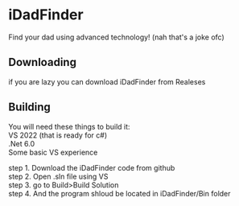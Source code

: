 # iDadFinder
Find your dad using advanced technology! (nah that's a joke ofc)

## Downloading
if you are lazy you can download iDadFinder from Realeses

## Building
You will need these things to build it:<br/>
  VS 2022 (that is ready for c#)<br/>
  .Net 6.0<br/>
  Some basic VS experience<br/>

step 1. Download the iDadFinder code from github<br/>
step 2. Open .sln file using VS<br/>
step 3. go to Build>Build Solution<br/>
step 4. And the program shloud be located in iDadFinder/Bin folder<br/>
